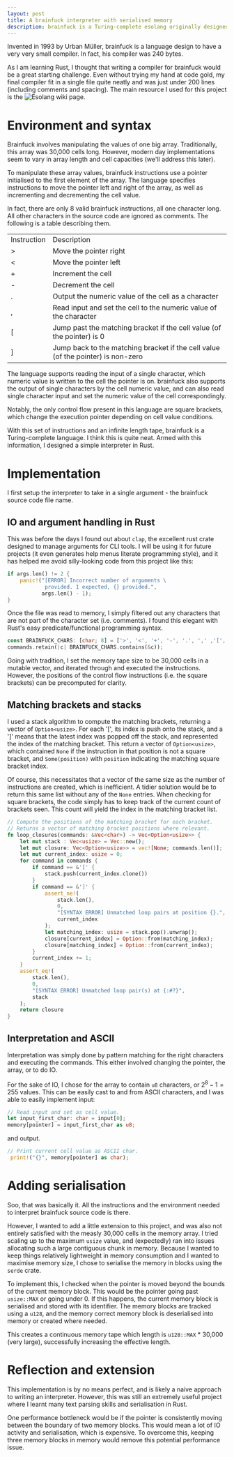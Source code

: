 ```yaml
---
layout: post
title: A brainfuck interpreter with serialised memory
description: brainfuck is a Turing-complete esolang originally designed to have the smallest possible compiler. This is one of my first stepping stones as I look to writing a compiler for my own language.
---
```


Invented in 1993 by Urban Müller, brainfuck is a language design to have a very very small compiler. In fact, his compiler was 240 bytes.                        

As I am learning Rust, I thought that writing a compiler for brainfuck would be a great starting challenge. Even without trying my hand at code gold, my final compiler fit in a single file quite neatly and was just under 200 lines (including comments and spacing). The main resource I used for this project is the ![Esolang wiki page](https://esolangs.org/wiki/Brainfuck).

# Environment and syntax

Brainfuck involves manipulating the values of one big array. Traditionally, this array was 30,000 cells long. However, modern day implementations seem to vary in array length and cell capacities (we'll address this later).

To manipulate these array values, brainfuck instructions use a pointer initialised to the first element of the array. The language specifies instructions to move the pointer left and right of the array, as well as incrementing and decrementing the cell value. 

In fact, there are only 8 valid brainfuck instructions, all one character long. All other characters in the source code are ignored as comments. The following is a table describing them.

|   |   |
|---|---|
|Instruction|Description|
|>|Move the pointer right|
|<|Move the pointer left|
|+|Increment the cell|
|-|Decrement the cell|
|.|Output the numeric value of the cell as a character|
|,|Read input and set the cell to the numeric value of the character|
|[|Jump past the matching bracket if the cell value (of the pointer) is 0|
|]|Jump back to the matching bracket if the cell value (of the pointer) is non-zero|

The language supports reading the input of a single character, which numeric value is written to the cell the pointer is on. brainfuck also supports the output of single characters by the cell numeric value, and can also read single character input and set the numeric value of the cell correspondingly.

Notably, the only control flow present in this language are square brackets, which change the execution pointer depending on cell value conditions.

With this set of instructions and an infinite length tape, brainfuck is a Turing-complete language. I think this is quite neat. Armed with this information, I designed a simple interpreter in Rust.

# Implementation
I first setup the interpreter to take in a single argument - the brainfuck source code file name. 

## IO and argument handling in Rust
This was before the days I found out about `clap`, the excellent rust crate designed to manage arguments for CLI tools. I will be using it for future projects (it even generates help menus literate programming style), and it has helped me avoid silly-looking code from this project like this:

``` rust
if args.len() != 2 {
	panic!("[ERROR] Incorrect number of arguments \
			provided. 1 expected, {} provided.",
		   args.len() - 1);
}
```

Once the file was read to memory, I simply filtered out any characters that are not part of the character set (i.e. comments). I found this elegant with Rust's easy predicate/functional programming syntax.

``` rust
const BRAINFUCK_CHARS: [char; 8] = ['>', '<', '+', '-', '.', ',' ,'[',']'];
commands.retain(|c| BRAINFUCK_CHARS.contains(&c));
```

Going with tradition, I set the memory tape size to be 30,000 cells in a mutable vector, and iterated through and executed the instructions. However, the positions of the control flow instructions (i.e. the square brackets) can be precomputed for clarity. 

## Matching brackets and stacks
I used a stack algorithm to compute the matching brackets, returning a vector of `Option<usize>`. For each '\[', its index is push onto the stack, and a '\]' means that the latest index was popped off the stack, and represented the index of the matching bracket. This return a vector of `Option<usize>`, which contained `None` if the instruction in that position is not a square bracket, and `Some(position)` with `position` indicating the matching square bracket index. 

Of course, this necessitates that a vector of the same size as the number of instructions are created, which is inefficient. A tidier solution would be to return this same list without any of the `None` entries. When checking for square brackets, the code simply has to keep track of the current count of brackets seen. This count will yield the index in the matching bracket list.

``` rust
// Compute the positions of the matching bracket for each bracket.  
// Returns a vector of matching bracket positions where relevant.  
fn loop_closures(commands: &Vec<char>) -> Vec<Option<usize>> {  
    let mut stack : Vec<usize> = Vec::new();  
    let mut closure: Vec<Option<usize>> = vec![None; commands.len()];  
    let mut current_index: usize = 0;  
    for command in commands {  
        if command == &'[' {  
            stack.push(current_index.clone())  
        }  
        if command == &']' {  
            assert_ne!(  
                stack.len(),  
                0,  
                "[SYNTAX ERROR] Unmatched loop pairs at position {}.",  
                current_index  
            );  
            let matching_index: usize = stack.pop().unwrap();  
            closure[current_index] = Option::from(matching_index);  
            closure[matching_index] = Option::from(current_index);  
        }  
        current_index += 1;  
    }  
    assert_eq!(  
        stack.len(),  
        0,  
        "[SYNTAX ERROR] Unmatched loop pair(s) at {:#?}",  
        stack  
    );  
    return closure  
}
```

## Interpretation and ASCII
Interpretation was simply done by pattern matching for the right characters and executing the commands. This either involved changing the pointer, the array, or to do IO. 

For the sake of IO, I chose for the array to contain `u8` characters, or $2^8-1=255$ values. This can be easily cast to and from ASCII characters, and I was able to easily implement input:

``` rust
// Read input and set as cell value.
let input_first_char: char = input[0];  
memory[pointer] = input_first_char as u8;
```

and output.

``` rust
// Print current cell value as ASCII char.
 print!("{}", memory[pointer] as char);
```
# Adding serialisation
Soo, that was basically it. All the instructions and the environment needed to interpret brainfuck source code is there. 

However, I wanted to add a little extension to this project, 
and was also not entirely satisfied with the measly 30,000 cells in the memory array. I tried scaling up to the maximum `usize` value, and (expectedly) ran into issues allocating such a large contiguous chunk in memory. Because I wanted to keep things relatively lightweight in memory consumption and I wanted to maximise memory size, I chose to serialise the memory in blocks using the `serde` crate.

To implement this, I checked when the pointer is moved beyond the bounds of the current memory block. This would be the pointer going past `usize::MAX` or going under $0$. If this happens, the current memory block is serialised and stored with its identifier. The memory blocks are tracked using a `u128`, and the memory correct memory block is deserialised into memory or created where needed.

This creates a continuous memory tape which length is `u128::MAX` * 30,000 (very large), successfully increasing the effective length.
# Reflection and extension
This implementation is by no means perfect, and is likely a naive approach to writing an interpreter. However, this was still an extremely useful project where I learnt many text parsing skills and serialisation in Rust.

One performance bottleneck would be if the pointer is consistently moving between the boundary of two memory blocks. This would mean a lot of IO activity and serialisation, which is expensive. To overcome this, keeping three memory blocks in memory would remove this potential performance issue.
